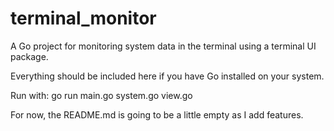 # terminal_monitor
A Go project for monitoring system data in the terminal using a terminal UI package.

Everything should be included here if you have Go installed on your system.


Run with:
go run main.go system.go view.go

For now, the README.md is going to be a little empty as I add features. 
